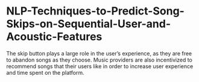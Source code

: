 # NLP-Techniques-to-Predict-Song-Skips-on-Sequential-User-and-Acoustic-Features
The skip button plays a large role in the user’s experience, as they are free to abandon songs as they choose.
Music providers are also incentivized to recommend songs that their users like in order to increase user experience and time spent on the platform.
